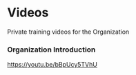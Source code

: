 # Videos
Private training videos for the Organization


### Organization Introduction
https://youtu.be/bBpUcy5TVhU
